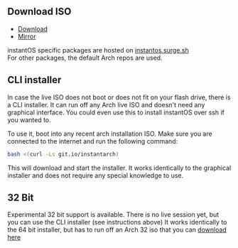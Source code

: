 ## Download ISO

<ul class="actions">
    <li><a href="https://github.com/instantOS/instantOS/releases/download/beta2/instantos_beta_2.iso" class="button special icon fa-download">Download</a></li>
    <li><a href="https://osdn.net/dl/instantos/instantos_beta_2.iso" class="button special icon fa-download">Mirror</a></li>
</ul>


instantOS specific packages are hosted on [instantos.surge.sh](http://instantos.surge.sh)  
For other packages, the default Arch repos are used.

## CLI installer

In case the live ISO does not boot or does not fit on your flash drive, there is a CLI installer. 
It can run off any Arch live ISO and doesn't need any graphical interface.
You could even use this to install instantOS over ssh if you wanted to. 

To use it, boot into any recent arch installation ISO.
Make sure you are connected to the internet and run the following command:

```sh
bash <(curl -Ls git.io/instantarch)
```

This will download and start the installer.
It works identically to the graphical installer and does not require any special knowledge to use.

## 32 Bit

Experimental 32 bit support is available. There is no live session yet, but you can use the CLI installer (see instructions above)
It works identically to the 64 bit installer, but has to run off an Arch 32 iso that you can [download here](https://www.archlinux32.org/download/)